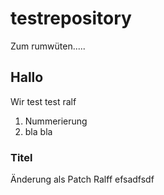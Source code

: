 # testrepository
Zum rumwüten.....
## Hallo
Wir
test test ralf
1. Nummerierung
2. bla bla
### Titel
Änderung als Patch Ralff efsadfsdf
